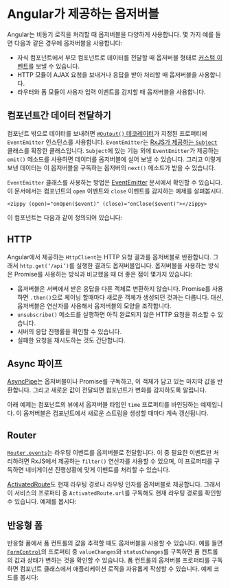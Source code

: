 <!--
# Observables in Angular
-->
# Angular가 제공하는 옵저버블

<!--
Angular makes use of observables as an interface to handle a variety of common asynchronous operations. For example:

* You can define [custom events](guide/event-binding#custom-events-with-eventemitter) that send observable output data from a child to a parent component.
* The HTTP module uses observables to handle AJAX requests and responses.
* The Router and Forms modules use observables to listen for and respond to user-input events.
-->
Angular는 비동기 로직을 처리할 때 옵저버블을 다양하게 사용합니다. 몇 가지 예를 들면 다음과 같은 경우에 옵저버블을 사용합니다:

* 자식 컴포넌트에서 부모 컴포넌트로 데이터를 전달할 때 옵저버블 형태로 [커스텀 이벤트](guide/event-binding#custom-events-with-eventemitter)를 보낼 수 있습니다.
* HTTP 모듈이 AJAX 요청을 보내거나 응답을 받아 처리할 때 옵저버블을 사용합니다.
* 라우터와 폼 모듈이 사용자 입력 이벤트를 감지할 때 옵저버블을 사용합니다.


<!--
## Transmitting data between components
-->
## 컴포넌트간 데이터 전달하기

<!--
Angular provides an `EventEmitter` class that is used when publishing values from a component through the [`@Output()` decorator](guide/inputs-outputs#how-to-use-output).
`EventEmitter` extends [RxJS `Subject`](https://rxjs.dev/api/index/class/Subject), adding an `emit()` method so it can send arbitrary values.
When you call `emit()`, it passes the emitted value to the `next()` method of any subscribed observer.

A good example of usage can be found in the [EventEmitter](api/core/EventEmitter) documentation. Here is the example component that listens for open and close events:

`<zippy (open)="onOpen($event)" (close)="onClose($event)"></zippy>`

Here is the component definition:

<code-example path="observables-in-angular/src/main.ts" header="EventEmitter" region="eventemitter"></code-example>
-->
컴포넌트 밖으로 데이터를 보내려면 [`@Output()` 데코레이터](guide/inputs-outputs#how-to-use-output)가 지정된 프로퍼티에 `EventEmitter` 인스턴스를 사용합니다.
`EventEmitter`는 [RxJS가 제공하는 `Subject`](https://rxjs.dev/api/index/class/Subject) 클래스를 확장한 클래스입니다.
`Subject`에 있는 기능 외에 `EventEmitter`가 제공하는 `emit()` 메소드를 사용하면 데이터를 옵저버블에 실어 보낼 수 있습니다.
그리고 이렇게 보낸 데이터는 이 옵저버블을 구독하는 옵저버의 `next()` 메소드가 받을 수 있습니다.

`EventEmitter` 클래스를 사용하는 방법은 [EventEmitter](api/core/EventEmitter) 문서에서 확인할 수 있습니다.
이 문서에서는 컴포넌트의 `open` 이벤트와 `close` 이벤트를 감지하는 예제를 살펴봅시다.

`<zippy (open)="onOpen($event)" (close)="onClose($event)"></zippy>`

이 컴포넌트는 다음과 같이 정의되어 있습니다:

<code-example path="observables-in-angular/src/main.ts" header="EventEmitter" region="eventemitter"></code-example>


## HTTP

<!--
Angular’s `HttpClient` returns observables from HTTP method calls. For instance, `http.get(‘/api’)` returns an observable. This provides several advantages over promise-based HTTP APIs:

* Observables do not mutate the server response (as can occur through chained `.then()` calls on promises). Instead, you can use a series of operators to transform values as needed.
* HTTP requests are cancellable through the `unsubscribe()` method.
* Requests can be configured to get progress event updates.
* Failed requests can be retried easily.
-->
Angular에서 제공하는 `HttpClient`는 HTTP 요청 결과를 옵저버블로 반환합니다.
그래서 `http.get(‘/api’)`를 실행한 결과도 옵저버블입니다.
옵저버블을 사용하는 방식은 Promise를 사용하는 방식과 비교했을 때 더 좋은 점이 몇가지 있습니다:

* 옵저버블은 서버에서 받은 응답을 다른 객체로 변환하지 않습니다. Promise를 사용하면 `.then()`으로 체이닝 할때마다 새로운 객체가 생성되던 것과는 다릅니다. 대신, 옵저버블은 연산자를 사용해서 옵저버블의 모양을 조작합니다.
* `unsubscribe()` 메소드를 실행하면 아직 완료되지 않은 HTTP 요청을 취소할 수 있습니다.
* 서버의 응답 진행률을 확인할 수 있습니다.
* 실패한 요청을 재시도하는 것도 간단합니다.


<!--
## Async pipe
-->
## Async 파이프

<!--
The [AsyncPipe](api/common/AsyncPipe) subscribes to an observable or promise and returns the latest value it has emitted. When a new value is emitted, the pipe marks the component to be checked for changes.

The following example binds the `time` observable to the component's view. The observable continuously updates the view with the current time.

<code-example path="observables-in-angular/src/main.ts" header="Using async pipe" region="pipe"></code-example>
-->
[AsyncPipe](api/common/AsyncPipe)는 옵저버블이나 Promise를 구독하고, 이 객체가 담고 있는 마지막 값을 반환합니다. 그리고 새로운 값이 전달되면 컴포넌트가 변화를 감지하도록 알립니다.

아래 예제는 컴포넌트의 뷰에서 옵저버블 타입인 `time` 프로퍼티를 바인딩하는 예제입니다. 이 옵저버블은 컴포넌트에서 새로운 스트림을 생성할 때마다 계속 갱신됩니다.

<code-example path="observables-in-angular/src/main.ts" header="Async 파이프 사용하기" region="pipe"></code-example>


## Router

<!--
[`Router.events`](api/router/Router#events) provides events as observables. You can use the `filter()` operator from RxJS to look for events of interest, and subscribe to them in order to make decisions based on the sequence of events in the navigation process. Here's an example:

<code-example path="observables-in-angular/src/main.ts" header="Router events" region="router"></code-example>

The [ActivatedRoute](api/router/ActivatedRoute) is an injected router service that makes use of observables to get information about a route path and parameters. For example, `ActivatedRoute.url` contains an observable that reports the route path or paths. Here's an example:

<code-example path="observables-in-angular/src/main.ts" header="ActivatedRoute" region="activated_route"></code-example>
-->
[`Router.events`](api/router/Router#events)는 라우팅 이벤트를 옵저버블로 전달합니다.
이 중 필요한 이벤트만 처리하려면 RxJS에서 제공하는 `filter()` 연산자를 사용할 수 있으며, 이 프로퍼티를 구독하면 네비게이션 진행상황에 맞게 이벤트를 처리할 수 있습니다.

<code-example path="observables-in-angular/src/main.ts" header="라우터 이벤트" region="router"></code-example>

[ActivatedRoute](api/router/ActivatedRoute)도 현재 라우팅 경로나 라우팅 인자를 옵저버블로 제공합니다.
그래서 이 서비스의 프로퍼티 중 `ActivatedRoute.url`를 구독해도 현재 라우팅 경로를 확인할 수 있습니다.
 예제를 봅시다:

<code-example path="observables-in-angular/src/main.ts" header="ActivatedRoute" region="activated_route"></code-example>


<!--
## Reactive forms
-->
## 반응형 폼

<!--
Reactive forms have properties that use observables to monitor form control values. The [`FormControl`](api/forms/FormControl) properties `valueChanges` and `statusChanges` contain observables that raise change events. Subscribing to an observable form-control property is a way of triggering application logic within the component class. For example:

<code-example path="observables-in-angular/src/main.ts" header="Reactive forms" region="forms"></code-example>
-->
반응형 폼에서 폼 컨트롤의 값을 추적할 때도 옵저버블을 사용할 수 있습니다.
예를 들면 [`FormControl`](api/forms/FormControl)의 프로퍼티 중 `valueChanges`와 `statusChanges`를 구독하면 폼 컨트롤의 값과 상태가 변하는 것을 확인할 수 있습니다.
폼 컨트롤의 옵저버블 프로퍼티를 구독하면 컴포넌트 클래스에서 애플리케이션 로직을 자유롭게 작성할 수 있습니다.
예제 코드를 봅시다:

<code-example path="observables-in-angular/src/main.ts" header="반응형 폼" region="forms"></code-example>